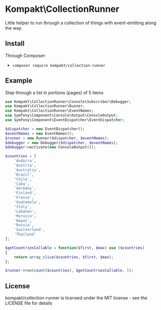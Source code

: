 # Kompakt\CollectionRunner

Little helper to run through a collection of things with event-emitting along the way.

## Install

Through Composer:

+ `composer require kompakt/collection-runner`

## Example

Step through a list in portions (pages) of 5 items

```php
use Kompakt\CollectionRunner\Console\Subscriber\Debugger;
use Kompakt\CollectionRunner\Runner;
use Kompakt\CollectionRunner\EventNames;
use Symfony\Component\Console\Output\ConsoleOutput;
use Symfony\Component\EventDispatcher\EventDispatcher;

$dispatcher = new EventDispatcher();
$eventNames = new EventNames();
$runner = new Runner($dispatcher, $eventNames);
$debugger = new Debugger($dispatcher, $eventNames);
$debugger->activate(new ConsoleOutput());

$countries = [
    'Andorra',
    'Austria',
    'Australia',
    'Brazil',
    'Chile',
    'Cuba',
    'Germany',
    'Finland',
    'France',
    'Guatemala',
    'Italy',
    'Lebanon',
    'Morocco',
    'Nepal',
    'Russia',
    'Switzerland',
    'Thailand'
];

$getCountriesCallable = function($first, $max) use ($countries)
{
    return array_slice($countries, $first, $max);
};

$runner->run(count($countries), $getCountriesCallable, 5);
```

## License

kompakt/collection-runner is licensed under the MIT license - see the LICENSE file for details
